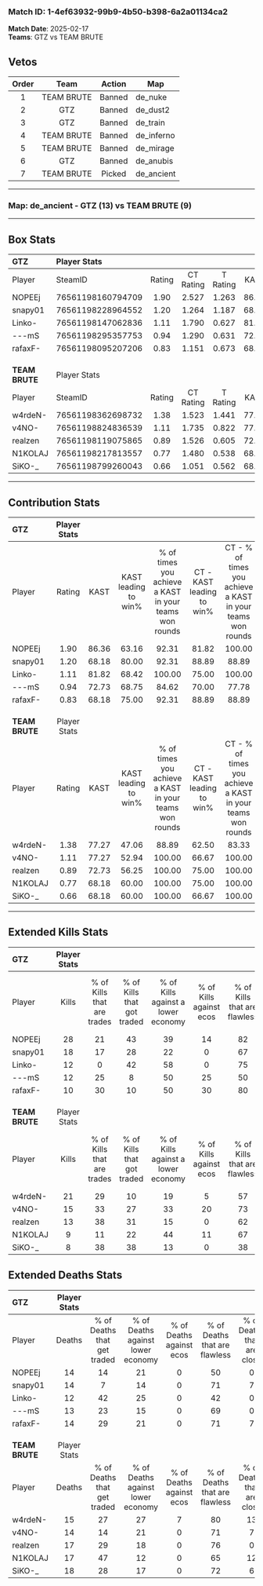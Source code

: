 ### Match ID: 1-4ef63932-99b9-4b50-b398-6a2a01134ca2  
**Match Date**: 2025-02-17  
**Teams**: GTZ vs TEAM BRUTE  

## Vetos  

| Order | Team | Action | Map |
| :---: | :--: | :----: | --- |
| 1 | TEAM BRUTE | Banned | de_nuke |
| 2 | GTZ | Banned | de_dust2 |
| 3 | GTZ | Banned | de_train |
| 4 | TEAM BRUTE | Banned | de_inferno |
| 5 | TEAM BRUTE | Banned | de_mirage |
| 6 | GTZ | Banned | de_anubis |
| 7 | TEAM BRUTE | Picked | de_ancient |

---  

### **Map**: de_ancient - GTZ (13) vs TEAM BRUTE (9)  
---  

## Box Stats  

| **GTZ**        | Player Stats      |        |           |          |       |       |       |         |        |      |     |
| :- | :- | :-: | :-: | :-: | :-: | :-: | :-: | :-: | :-: | :-: | :-: |
| Player         | SteamID           | Rating | CT Rating | T Rating | KAST  |  ADR  | Kills | Assists | Deaths | K/D  | HS% |
| NOPEEj         | 76561198160794709 |  1.90  |   2.527   |  1.263   | 86.36 | 128.2 |  28   |    9    |   14   | 2.00 | 50  |
| snapy01        | 76561198228964552 |  1.20  |   1.264   |  1.187   | 68.18 | 80.8  |  18   |    4    |   14   | 1.29 | 61  |
| Linko-         | 76561198147062836 |  1.11  |   1.790   |  0.627   | 81.82 | 70.8  |  12   |    9    |   12   | 1.00 | 75  |
| ---mS          | 76561198295357753 |  0.94  |   1.290   |  0.631   | 72.73 | 51.5  |  12   |    6    |   13   | 0.92 | 58  |
| rafaxF-        | 76561198095207206 |  0.83  |   1.151   |  0.673   | 68.18 | 55.7  |  10   |    8    |   14   | 0.71 | 20  |
|                |                   |        |           |          |       |       |       |         |        |      |     |
|                |                   |        |           |          |       |       |       |         |        |      |     |
|                |                   |        |           |          |       |       |       |         |        |      |     |
| **TEAM BRUTE** | Player Stats      |        |           |          |       |       |       |         |        |      |     |
| Player         | SteamID           | Rating | CT Rating | T Rating | KAST  |  ADR  | Kills | Assists | Deaths | K/D  | HS% |
| w4rdeN-        | 76561198362698732 |  1.38  |   1.523   |  1.441   | 77.27 | 89.0  |  21   |    2    |   15   | 1.40 | 38  |
| v4NO-          | 76561198824836539 |  1.11  |   1.735   |  0.822   | 77.27 | 67.6  |  15   |    3    |   14   | 1.07 | 46  |
| realzen        | 76561198119075865 |  0.89  |   1.526   |  0.605   | 72.73 | 57.0  |  13   |    3    |   17   | 0.76 | 46  |
| N1KOLAJ        | 76561198217813557 |  0.77  |   1.480   |  0.538   | 68.18 | 69.3  |   9   |   11    |   17   | 0.53 | 77  |
| SiKO-_         | 76561198799260043 |  0.66  |   1.051   |  0.562   | 68.18 | 57.0  |   8   |    9    |   18   | 0.44 | 62  |
---  

## Contribution Stats  

| **GTZ**        | Player Stats |       |                      |                                                        |                           |                                                             |                          |                                                            |
| :- | :-: | :-: | :-: | :-: | :-: | :-: | :-: | :-: |
| Player         |    Rating    | KAST  | KAST leading to win% | % of times you achieve a KAST in your teams won rounds | CT - KAST leading to win% | CT - % of times you achieve a KAST in your teams won rounds | T - KAST leading to win% | T - % of times you achieve a KAST in your teams won rounds |
| NOPEEj         |     1.90     | 86.36 |        63.16         |                         92.31                          |           81.82           |                           100.00                            |          37.50           |                           75.00                            |
| snapy01        |     1.20     | 68.18 |        80.00         |                         92.31                          |           88.89           |                            88.89                            |          66.67           |                           100.00                           |
| Linko-         |     1.11     | 81.82 |        68.42         |                         100.00                         |           75.00           |                           100.00                            |          57.14           |                           100.00                           |
| ---mS          |     0.94     | 72.73 |        68.75         |                         84.62                          |           70.00           |                            77.78                            |          66.67           |                           100.00                           |
| rafaxF-        |     0.83     | 68.18 |        75.00         |                         92.31                          |           88.89           |                            88.89                            |          57.14           |                           100.00                           |
|                |              |       |                      |                                                        |                           |                                                             |                          |                                                            |
|                |              |       |                      |                                                        |                           |                                                             |                          |                                                            |
|                |              |       |                      |                                                        |                           |                                                             |                          |                                                            |
| **TEAM BRUTE** | Player Stats |       |                      |                                                        |                           |                                                             |                          |                                                            |
| Player         |    Rating    | KAST  | KAST leading to win% | % of times you achieve a KAST in your teams won rounds | CT - KAST leading to win% | CT - % of times you achieve a KAST in your teams won rounds | T - KAST leading to win% | T - % of times you achieve a KAST in your teams won rounds |
| w4rdeN-        |     1.38     | 77.27 |        47.06         |                         88.89                          |           62.50           |                            83.33                            |          33.33           |                           100.00                           |
| v4NO-          |     1.11     | 77.27 |        52.94         |                         100.00                         |           66.67           |                           100.00                            |          37.50           |                           100.00                           |
| realzen        |     0.89     | 72.73 |        56.25         |                         100.00                         |           75.00           |                           100.00                            |          37.50           |                           100.00                           |
| N1KOLAJ        |     0.77     | 68.18 |        60.00         |                         100.00                         |           75.00           |                           100.00                            |          42.86           |                           100.00                           |
| SiKO-_         |     0.66     | 68.18 |        60.00         |                         100.00                         |           66.67           |                           100.00                            |          50.00           |                           100.00                           |
---  

## Extended Kills Stats  

| **GTZ**        | Player Stats |                            |                            |                                    |                         |                              |                                 |                                       |                    |           |
| :- | :-: | :-: | :-: | :-: | :-: | :-: | :-: | :-: | :-: | :-: |
| Player         |    Kills     | % of Kills that are trades | % of Kills that got traded | % of Kills against a lower economy | % of Kills against ecos | % of Kills that are flawless | % of Kills that are close duels | % of Kills that are assisted by flash | Pistol Round Kills | AWP Kills |
| NOPEEj         |      28      |             21             |             43             |                 39                 |           14            |              82              |                4                |                  11                   |         0          |     2     |
| snapy01        |      18      |             17             |             28             |                 22                 |            0            |              67              |               11                |                   0                   |         0          |     1     |
| Linko-         |      12      |             0              |             42             |                 58                 |            0            |              75              |                0                |                  17                   |         0          |     1     |
| ---mS          |      12      |             25             |             8              |                 50                 |           25            |              50              |                8                |                   0                   |         0          |     2     |
| rafaxF-        |      10      |             30             |             10             |                 50                 |           30            |              80              |               20                |                  10                   |         3          |     1     |
|                |              |                            |                            |                                    |                         |                              |                                 |                                       |                    |           |
|                |              |                            |                            |                                    |                         |                              |                                 |                                       |                    |           |
|                |              |                            |                            |                                    |                         |                              |                                 |                                       |                    |           |
| **TEAM BRUTE** | Player Stats |                            |                            |                                    |                         |                              |                                 |                                       |                    |           |
| Player         |    Kills     | % of Kills that are trades | % of Kills that got traded | % of Kills against a lower economy | % of Kills against ecos | % of Kills that are flawless | % of Kills that are close duels | % of Kills that are assisted by flash | Pistol Round Kills | AWP Kills |
| w4rdeN-        |      21      |             29             |             10             |                 19                 |            5            |              57              |                5                |                   0                   |         0          |     2     |
| v4NO-          |      15      |             33             |             27             |                 33                 |           20            |              73              |                0                |                   7                   |         3          |     3     |
| realzen        |      13      |             38             |             31             |                 15                 |            0            |              62              |                0                |                  15                   |         0          |     1     |
| N1KOLAJ        |      9       |             11             |             22             |                 44                 |           11            |              67              |                0                |                  11                   |         0          |     1     |
| SiKO-_         |      8       |             38             |             38             |                 13                 |            0            |              38              |               13                |                  13                   |         0          |     1     |
## Extended Deaths Stats  

| **GTZ**        | Player Stats |                             |                                   |                          |                               |                            |                           |               |
| :- | :-: | :-: | :-: | :-: | :-: | :-: | :-: | :-: |
| Player         |    Deaths    | % of Deaths that get traded | % of Deaths against lower economy | % of Deaths against ecos | % of Deaths that are flawless | % of Deaths that are close | % of Deaths while blinded | Deaths to AWP |
| NOPEEj         |      14      |             14              |                21                 |            0             |              50               |             0              |            14             |       0       |
| snapy01        |      14      |              7              |                14                 |            0             |              71               |             7              |             0             |       1       |
| Linko-         |      12      |             42              |                25                 |            0             |              42               |             0              |             0             |       0       |
| ---mS          |      13      |             23              |                15                 |            0             |              69               |             0              |             8             |       1       |
| rafaxF-        |      14      |             29              |                21                 |            0             |              71               |             7              |            14             |       0       |
|                |              |                             |                                   |                          |                               |                            |                           |               |
|                |              |                             |                                   |                          |                               |                            |                           |               |
|                |              |                             |                                   |                          |                               |                            |                           |               |
| **TEAM BRUTE** | Player Stats |                             |                                   |                          |                               |                            |                           |               |
| Player         |    Deaths    | % of Deaths that get traded | % of Deaths against lower economy | % of Deaths against ecos | % of Deaths that are flawless | % of Deaths that are close | % of Deaths while blinded | Deaths to AWP |
| w4rdeN-        |      15      |             27              |                27                 |            7             |              80               |             13             |            13             |       1       |
| v4NO-          |      14      |             14              |                21                 |            0             |              71               |             7              |             7             |       0       |
| realzen        |      17      |             29              |                18                 |            0             |              76               |             0              |             6             |       2       |
| N1KOLAJ        |      17      |             47              |                12                 |            0             |              65               |             12             |             6             |       1       |
| SiKO-_         |      18      |             28              |                17                 |            0             |              72               |             6              |             6             |       0       |

